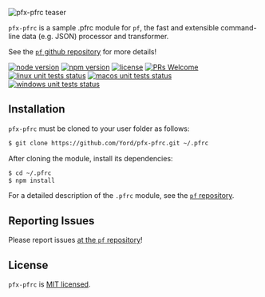 ![pfx-pfrc teaser][teaser]

`pfx-pfrc` is a sample .pfrc module for `pf`, the fast and extensible command-line data (e.g. JSON) processor and transformer.

See the [`pf` github repository][pf] for more details!

[![node version][node-shield]][node]
[![npm version][npm-shield]][npm-package]
[![license][license-shield]][license]
[![PRs Welcome][prs-shield]][pfx-how-to-contribute]
[![linux unit tests status][linux-unit-tests-shield]][actions]
[![macos unit tests status][macos-unit-tests-shield]][actions]
[![windows unit tests status][windows-unit-tests-shield]][actions]

## Installation

`pfx-pfrc` must be cloned to your user folder as follows:

```bash
$ git clone https://github.com/Yord/pfx-pfrc.git ~/.pfrc
```

After cloning the module, install its dependencies:

```bash
$ cd ~/.pfrc
$ npm install
```

For a detailed description of the `.pfrc` module, see the [`pf` repository][pf].

## Reporting Issues

Please report issues [at the `pf` repository][issues]!

## License

`pfx-pfrc` is [MIT licensed][license].

[npm-package]: https://www.npmjs.com/package/@pfx/pfrc
[license]: https://github.com/Yord/pfx-pfrc/blob/master/LICENSE
[teaser]: ./teaser.gif
[pf]: https://github.com/Yord/pf
[actions]: https://github.com/Yord/pfx-pfrc/actions
[npm-shield]: https://img.shields.io/npm/v/@pfx/pfrc.svg?color=orange
[license-shield]: https://img.shields.io/badge/license-MIT-blue.svg?color=yellow
[unit-tests-shield]: https://github.com/Yord/pfx-pfrc/workflows/unit%20tests/badge.svg?branch=master
[issues]: https://github.com/Yord/pf/issues
[node-shield]: https://img.shields.io/node/v/@pfx/pf?color=red
[node]: https://nodejs.org/
[prs-shield]: https://img.shields.io/badge/PRs-welcome-green.svg
[pfx-how-to-contribute]: https://github.com/Yord/pf
[linux-unit-tests-shield]: https://github.com/Yord/pfx-pfrc/workflows/linux/badge.svg?branch=master
[macos-unit-tests-shield]: https://github.com/Yord/pfx-pfrc/workflows/macos/badge.svg?branch=master
[windows-unit-tests-shield]: https://github.com/Yord/pfx-pfrc/workflows/windows/badge.svg?branch=master